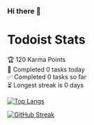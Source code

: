 ### Hi there 👋

# Todoist Stats

<!-- TODO-IST:START -->
🏆  120 Karma Points           
🌸  Completed 0 tasks today           
✅  Completed 0 tasks so far           
⏳  Longest streak is 0 days
<!-- TODO-IST:END -->

[![Top Langs](https://github-readme-stats.vercel.app/api/top-langs/?username=edsol)](https://github.com/edsol/github-readme-stats)

[![GitHub Streak](https://github-readme-streak-stats.herokuapp.com/?user=edsol)](https://git.io/streak-stats)

<!--
**Edsol/edsol** is a ✨ _special_ ✨ repository because its `README.md` (this file) appears on your GitHub profile.

Here are some ideas to get you started:

- 🔭 I’m currently working on ...
- 🌱 I’m currently learning ...
- 👯 I’m looking to collaborate on ...
- 🤔 I’m looking for help with ...
- 💬 Ask me about ...
- 📫 How to reach me: ...
- 😄 Pronouns: ...
- ⚡ Fun fact: ...
-->
